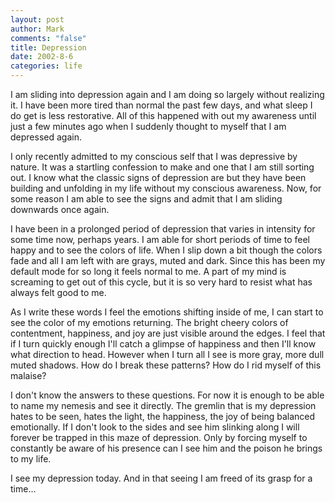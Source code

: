 ```yaml
--- 
layout: post
author: Mark
comments: "false"
title: Depression
date: 2002-8-6
categories: life
---
```

I am sliding into depression again and I am doing so largely without realizing it. I have been more tired than normal the past few days, and what sleep I do get is less restorative. All of this happened with out my awareness until just a few minutes ago when I suddenly thought to myself that I am depressed again.

I only recently admitted to my conscious self that I was depressive by nature. It was a startling confession to make and one that I am still sorting out. I know what the classic signs of depression are but they have been building and unfolding in my life without my conscious awareness. Now, for some reason I am able to see the signs and admit that I am sliding downwards once again.

I have been in a prolonged period of depression that varies in intensity for some time now, perhaps years. I am able for short periods of time to feel happy and to see the colors of life. When I slip down a bit though the colors fade and all I am left with are grays, muted and dark. Since this has been my default mode for so long it feels normal to me. A part of my mind is screaming to get out of this cycle, but it is so very hard to resist what has always felt good to me.

As I write these words I feel the emotions shifting inside of me, I can start to see the color of my emotions returning. The bright cheery colors of contentment, happiness, and joy are just visible around the edges. I feel that if I turn quickly enough I'll catch a glimpse of happiness and then I'll know what direction to head. However when I turn all I see is more gray, more dull muted shadows. How do I break these patterns? How do I rid myself of this malaise?

I don't know the answers to these questions. For now it is enough to be able to name my nemesis and see it directly. The gremlin that is my depression hates to be seen, hates the light, the happiness, the joy of being balanced emotionally. If I don't look to the sides and see him slinking along I will forever be trapped in this maze of depression. Only by forcing myself to constantly be aware of his presence can I see him and the poison he brings to my life.

I see my depression today. And in that seeing I am freed of its grasp for a time...
